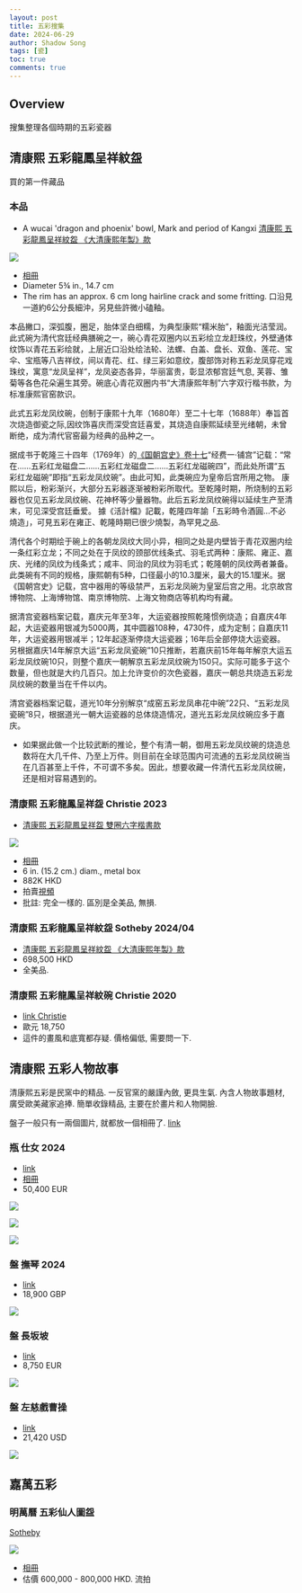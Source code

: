 ```yaml
---
layout: post
title: 五彩搜集
date: 2024-06-29
author: Shadow Song
tags: [瓷]
toc: true
comments: true
---
```


## Overview

搜集整理各個時期的五彩瓷器


## 清康熙 五彩龍鳳呈祥紋盌

買的第一件藏品

### 本品

- A wucai 'dragon and phoenix' bowl, Mark and period of Kangxi [清康熙 五彩龍鳳呈祥紋盌 《大清康熙年製》款](https://www.sothebys.com/en/buy/auction/2024/china-5000-years-3/a-wucai-dragon-and-phoenix-bowl-mark-and-period-of)

![](https://lh3.googleusercontent.com/pw/AP1GczPrC1wvLNPS5RXLEvewbC-qggu8BXTtexLvuilmhgo5FZpjCwhB3S5LOYFIb263cxy4LSeiauNDYGZNaj22WpXcSNxWVmFKdVs9fvIL6NCLguJv_pquWeBQZ180vJPmn_i-e7cSnAYff9r_ElGqLqvLtw=w1294-h1294-s-no-gm?authuser=1)

- [相冊](https://photos.app.goo.gl/pWYfqTmTePGQrxQ69)
- Diameter 5¾ in., 14.7 cm
- The rim has an approx. 6 cm long hairline crack and some fritting. 口沿見一道約6公分長細沖，另見些許微小磕釉。

本品撇口，深弧腹，圈足，胎体坚白细糯，为典型康熙“糯米胎”，釉面光洁莹润。此式碗为清代宫廷经典膳碗之一，碗心青花双圈内以五彩绘立龙赶珠纹，外壁通体纹饰以青花五彩绘就，上层近口沿处绘法轮、法螺、白盖、盘长、双鱼、莲花、宝伞、宝瓶等八吉祥纹，间以青花、红、绿三彩如意纹，腹部饰对称五彩龙凤穿花戏珠纹，寓意“龙凤呈祥”，龙凤姿态各异，华丽富贵，彰显浓郁宫廷气息, 芙蓉、雏菊等各色花朵遍生其旁。碗底心青花双圈内书“大清康熙年制”六字双行楷书款，为标准康熙官窑款识。

此式五彩龙凤纹碗，创制于康熙十九年（1680年）至二十七年（1688年）奉旨首次烧造御瓷之际,因纹饰喜庆而深受宫廷喜爱，其烧造自康熙延续至光绪朝，未曾断绝，成为清代官窑最为经典的品种之一。

据成书于乾隆三十四年（1769年）的[《国朝宫史》卷十七](https://zh.wikisource.org/wiki/%E5%9C%8B%E6%9C%9D%E5%AE%AE%E5%8F%B2/17)“经费一·铺宫”记载：“常在……五彩红龙磁盘二……五彩红龙磁盘二……五彩红龙磁碗四”，而此处所谓“五彩红龙磁碗”即指“五彩龙凤纹碗”。由此可知，此类碗应为皇帝后宫所用之物。
康熙以后，粉彩渐兴，大部分五彩器逐渐被粉彩所取代。至乾隆时期，所烧制的五彩器也仅见五彩龙凤纹碗、花神杯等少量器物。此后五彩龙凤纹碗得以延续生产至清末，可见深受宫廷垂爱。 據《活計檔》記載，乾隆四年諭「五彩時令酒圓…不必燒造」，可見五彩在雍正、乾隆時期已很少燒製，為罕見之品. 

清代各个时期绘于碗上的各朝龙凤纹大同小异，相同之处是内壁皆于青花双圈内绘一条红彩立龙；不同之处在于凤纹的颈部优线条式、羽毛式两种：康熙、雍正、嘉庆、光绪的凤纹为线条式；咸丰、同治的凤纹为羽毛式；乾隆朝的凤纹两者兼备。此类碗有不同的规格，康熙朝有5种，口径最小的10.3厘米，最大的15.1厘米。据《国朝宫史》记载，宫中器用的等级禁严，五彩龙凤碗为皇室后宫之用。北京故宫博物院、上海博物馆、南京博物院、上海文物商店等机构均有藏。

据清宫瓷器档案记载，嘉庆元年至3年，大运瓷器按照乾隆惯例烧造；自嘉庆4年起，大运瓷器用银减为5000两，其中圆器108种，4730件，成为定制；自嘉庆11年，大运瓷器用银减半；12年起逐渐停烧大运瓷器；16年后全部停烧大运瓷器。另根据嘉庆14年解京大运“五彩龙凤瓷碗”10只推断，若嘉庆前15年每年解京大运五彩龙凤纹碗10只，则整个嘉庆一朝解京五彩龙凤纹碗为150只。实际可能多于这个数量，但也就是大约几百只。加上允许变价的次色瓷器，嘉庆一朝总共烧造五彩龙凤纹碗的数量当在千件以内。

清宫瓷器档案记载，道光10年分别解京“成窑五彩龙凤串花中碗”22只、“五彩龙凤瓷碗”8只，根据道光一朝大运瓷器的总体烧造情况，道光五彩龙凤纹碗应多于嘉庆。

* 如果据此做一个比较武断的推论，整个有清一朝，御用五彩龙凤纹碗的烧造总数将在大几千件、乃至上万件。则目前在全球范围内可流通的五彩龙凤纹碗当在几百甚至上千件，不可谓不多矣。因此，想要收藏一件清代五彩龙凤纹碗，还是相对容易遇到的。

### 清康熙 五彩龍鳳呈祥盌 Christie 2023

- [清康熙 五彩龍鳳呈祥盌 雙圈六字楷書款](https://www.christies.com/zh/lot/lot-6451752?ldp_breadcrumb=back)

![](https://lh3.googleusercontent.com/pw/AP1GczPM2vm6YnXfRFWvntF9d-2_6dpC9t169W1q3czdi5Iq2IWNbWpSLMY68HmfsqVspFpwo-f3GUD_ZuPiKo_39_jUmw8_vXDGljwGk32DD-k2Xy4nsDBnw34p0RaCgtwedfAsnJ4OlJYTktFHxjqSX8qSEQ=w1294-h1294-s-no-gm?authuser=1
)
- [相冊](https://photos.app.goo.gl/hq3vteUgGnJLp4do6)
- 6 in. (15.2 cm.) diam., metal box
- 882K HKD
- 拍賣[視頻](https://photos.google.com/u/1/share/AF1QipMQCtp3gzWZw7H93Ej9D7Mi467kErp3GN-vbmXtLkBCnY3H1Xtwisj0jr82IYCtHw/photo/AF1QipMOpjnoE7rxf1nNY4JVhDt4KUxh1uTfbrOf69FS?key=ZDc2WEZHaWM1TFlEU1JmYzhJV0kyenY1TklEX0Rn)
- 批註: 完全一樣的. 區別是全美品, 無損. 

###  清康熙 五彩龍鳳呈祥紋盌 Sotheby 2024/04

- [清康熙 五彩龍鳳呈祥紋盌 《大清康熙年製》款](https://www.sothebys.com/en/buy/auction/2024/the-dragon-emperor-chinese-art/a-fine-wucai-dragon-and-phoenix-bowl-mark-and)
- 698,500 HKD
- 全美品. 

### 清康熙 五彩龍鳳呈祥紋碗 Christie 2020

- [link Christie](https://www.christies.com/zh/lot/lot-6263757?ldp_breadcrumb=back)
- 歐元 18,750
- 這件的畫風和底寬都存疑. 價格偏低, 需要問一下. 

## 清康熙 五彩人物故事

清康熙五彩是民窯中的精品. 一反官窯的嚴謹內斂, 更具生氣.  內含人物故事題材, 廣受歐美藏家追捧. 簡單收錄精品, 主要在於畫片和人物開臉. 

盤子一般只有一兩個圖片, 就都放一個相冊了. [link](https://photos.app.goo.gl/HjZVmzA3CzX4FrJj8)


### 瓶 仕女 2024

- [link](https://www.sothebys.com/en/buy/auction/2024/arts-dasie-pf2407/a-famille-verte-court-ladies-baluster-vase-qing)
- [相冊](https://photos.app.goo.gl/eBVVwJhr6WfJb8E98)
- 50,400 EUR

![](https://lh3.googleusercontent.com/pw/AP1GczMf1BkuiLbOaudmOBUCVYp93i120-s5Fi9GZbPhStW3xO3mXytQn_azhm24KdFC6NPpLZM8CShh0cv4YmKS16qnDArCjzUHBc8GqnIFnMVxKYLj65rze3qkXGK9xbR1isjMUC8X-4N07-8bnOkS4ZRQYA=w1013-h1294-s-no-gm?authuser=1)

![](https://lh3.googleusercontent.com/pw/AP1GczNcGwveSfWtxZ_rzLzgZr6z95SU72n9LRK7oVO284eQ0XDEVb-86ZGkWaVS6enxeNGCJgP8FiAHrqdKgCdfoVo-8hEYWj71yPnfh060_Sy17DAjzTWaL9HDwv7aBB0worzJpH02b2vNX3jY0eLSDJJhTQ=w1136-h1294-s-no-gm?authuser=1)

![](https://lh3.googleusercontent.com/pw/AP1GczOv2uytPK7kHyhYs66ZKeLTaKQhK1vZ72wr3K_wyMKjAmo3wHAHgtbnW5b1iY45p0sz8caOY74THHwRL7QJB2H_WJSfztiQ5Kl4UO8f7cktM7snV4-eb4BvEnqQANC7IBP2-Jhnbte2pqcvcFy02R_EDg=w1136-h1294-s-no-gm?authuser=1)

### 盤 撫琴 2024

- [link](https://www.sothebys.com/en/buy/auction/2022/monochrome-important-chinese-art/a-famille-verte-figural-dish-qing-dynasty-kangxi)
- 18,900 GBP

![](https://lh3.googleusercontent.com/pw/AP1GczO67iaYR0Lm36dDuFrEdDew-JXiQQeUl5xbRHP0eTiWkhkpEPAJ6xAMYnpiGd9_bEYAU8uq3-CBBkkheawZvRKi-HvSBjx6pSE38LXZuZi4OYDS1F7Kr7sAdN71Hhf0ixX882rGyU2pHp0T0zXqbabAhw=w1294-h1294-s-no-gm?authuser=1)

### 盤 長坂坡

- [link](https://www.sothebys.com/en/buy/auction/2019/arts-dasie/grand-plat-en-porcelaine-de-la-famille-verte)
- 8,750 EUR

![](https://lh3.googleusercontent.com/pw/AP1GczOmPVfV2zBclfa8FUZPh_m0pKScQuylWs55-GBdW9CNn1YvYh9myFezjsQmHfcCntWN-ZmHRP24ETstjpArNzP2FgGUzmjsIrpogP7-2E7dU9of6xH3PuqYMXhJyHUkM3azV2G77mtkQCVmNIdNDmc6aw=w1239-h1294-s-no-gm?authuser=1)

### 盤 左慈戲曹操

- [link](https://www.sothebys.com/en/buy/auction/2021/important-chinese-art-2/a-large-famille-verte-romance-of-the-three)
- 21,420 USD

![](https://lh3.googleusercontent.com/pw/AP1GczOyLm61Cm11Q7ZxYtZL_6dEgOlZcAPaBZp-fSd2XuO_KHGkP2grzd_uu5BZeJfrYua1KufAv4xs_Dd9ebkVf92sxQlBXPtzY-3tXgmwAXmLma_dIjYRgWgPGUt2ozMFCesGj7qTXzcTmyXh3vMPaDaiwA=w1294-h1294-s-no-gm?authuser=0)

## 嘉萬五彩

### 明萬曆 五彩仙人圖盌

[Sotheby](https://www.sothebys.com/en/buy/auction/2021/important-chinese-art-4/a-rare-wucai-immortals-bowl-mark-and-period-of?locale=zh-Hant)

![](https://lh3.googleusercontent.com/pw/AP1GczOyVS4_nz0h3m5igjTu0FX7Pfors1CaYp3wolknoEpkacDnvnC4o23euGUt1fUTFcvgIY5xoPPgeVRxap5LFfUKotGkxIw_zqJiJuEf-BryV3IeNVtbhxJrLxCUxOrsa94qnQYJFy8lwPc7zBvK0HQNzw=w1294-h1294-s-no-gm?authuser=0)

- [相冊](https://photos.app.goo.gl/U6dtZuVqiYrZduc66)
- 估價 600,000 - 800,000 HKD. 流拍

